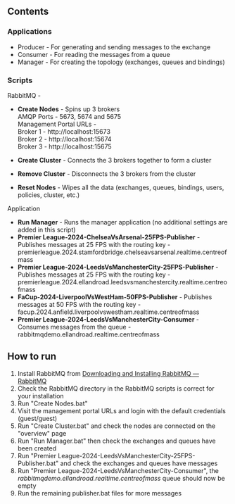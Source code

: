 
## Contents
### Applications

- Producer - For generating and sending messages to the exchange
- Consumer - For reading the messages from a queue
- Manager - For creating the topology (exchanges, queues and bindings)

### Scripts

RabbitMQ -
- **Create Nodes** - Spins up 3 brokers \
AMQP Ports - 5673, 5674 and 5675\
Management Portal URLs - \
Broker 1 - http://localhost:15673 \
Broker 2 - http://localhost:15674 \
Broker 3 - http://localhost:15675

- **Create Cluster** - Connects the 3 brokers together to form a cluster
- **Remove Cluster** - Disconnects the 3 brokers from the cluster
- **Reset Nodes** - Wipes all the data (exchanges, queues, bindings, users, policies, cluster, etc.)

Application
- **Run Manager** - Runs the manager application (no additional settings are added in this script)
- **Premier League-2024-ChelseaVsArsenal-25FPS-Publisher** - Publishes messages at 25 FPS with the routing key - premierleague.2024.stamfordbridge.chelseavsarsenal.realtime.centreofmass
- **Premier League-2024-LeedsVsManchesterCity-25FPS-Publisher** - Publishes messages at 25 FPS with the routing key - premierleague.2024.ellandroad.leedsvsmanchestercity.realtime.centreofmass
- **FaCup-2024-LiverpoolVsWestHam-50FPS-Publisher** - Publishes messages at 50 FPS with the routing key - facup.2024.anfield.liverpoolvswestham.realtime.centreofmass
- **Premier League-2024-LeedsVsManchesterCity-Consumer** - Consumes messages from the queue - rabbitmqdemo.ellandroad.realtime.centreofmass

## How to run

1. Install RabbitMQ from [Downloading and Installing RabbitMQ — RabbitMQ](https://www.rabbitmq.com/download.html)
2. Check the RabbitMQ directory in the RabbitMQ scripts is correct for your installation
3. Run "Create Nodes.bat"
4. Visit the management portal URLs and login with the default credentials (guest/guest)
5. Run "Create Cluster.bat" and check the nodes are connected on the "overview" page
6. Run "Run Manager.bat" then check the exchanges and queues have been created
7. Run "Premier League-2024-LeedsVsManchesterCity-25FPS-Publisher.bat" and check the exchanges and queues have messages
8. Run "Premier League-2024-LeedsVsManchesterCity-Consumer", the *rabbitmqdemo.ellandroad.realtime.centreofmass* queue should now be empty
9. Run the remaining publisher.bat files for more messages
